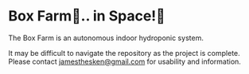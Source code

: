 # Box Farm:seedling:.. in Space!:milky_way:

The Box Farm is an autonomous indoor hydroponic system. 

It may be difficult to navigate the repository as the project is complete. Please contact jamesthesken@gmail.com for usability and information.

